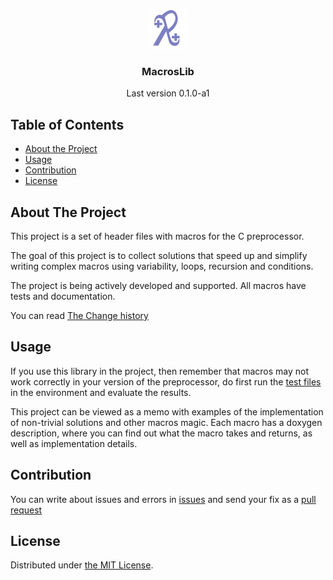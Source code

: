 <p align="center">
    <img src="https://raw.githubusercontent.com/sigdev2/macroslib/master/icon.png" alt="Logo" width="64" height="64">
    <h3 align="center">MacrosLib</h3>
    <p align="center">Last version 0.1.0-a1</p>
</p>


## Table of Contents

* [About the Project](#about-the-project)
* [Usage](#usage)
* [Contribution](#contribution)
* [License](#license)


## About The Project

This project is a set of header files with macros for the C preprocessor.

The goal of this project is to collect solutions that speed up and simplify writing complex macros using variability, loops, recursion and conditions.

The project is being actively developed and supported. All macros have tests and documentation.

You can read [The Change history](./CHANGELOG)


## Usage

If you use this library in the project, then remember that macros may not work correctly in your version of the preprocessor, do first run the [test files](./tests/) in the environment and evaluate the results.

This project can be viewed as a memo with examples of the implementation of non-trivial solutions and other macros magic. Each macro has a doxygen description, where you can find out what the macro takes and returns, as well as implementation details.


## Contribution

You can write about issues and errors in [issues](https://github.com/sigdev2/macroslib/issues) and send your fix as a [pull request](https://github.com/sigdev2/macroslib/pulls)


## License

Distributed under [the MIT License](./LICENSE).
